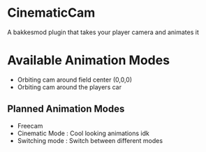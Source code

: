 # CinematicCam
A bakkesmod plugin that takes your player camera and animates it

# Available Animation Modes
- Orbiting cam around field center (0,0,0)
- Orbiting cam around the players car

## Planned Animation Modes
- Freecam
- Cinematic Mode : Cool looking animations idk 
- Switching mode : Switch between different modes
